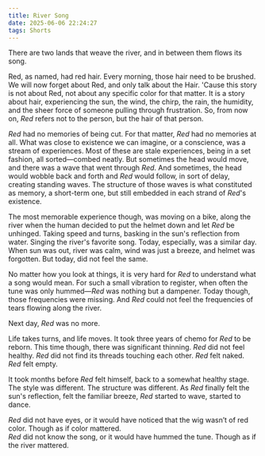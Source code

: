 ```yaml
---
title: River Song
date: 2025-06-06 22:24:27
tags: Shorts
---
```


There are two lands that weave the river, and in between them flows its song.

Red, as named, had red hair. Every morning, those hair need to be brushed. We will now forget about Red, and only talk about the Hair. 'Cause this story is not about Red, not about any specific color for that matter. It is a story about hair, experiencing the sun, the wind, the chirp, the rain, the humidity, and the sheer force of someone pulling through frustration. So, from now on, *Red* refers not to the person, but the hair of that person.

*Red* had no memories of being cut. For that matter, *Red* had no memories at all. What was close to existence we can imagine, or a conscience, was a stream of experiences. Most of these are stale experiences, being in a set fashion, all sorted—combed neatly. But sometimes the head would move, and there was a wave that went through *Red*. And sometimes, the head would wobble back and forth and *Red* would follow, in sort of delay, creating standing waves. The structure of those waves is what constituted as memory, a short-term one, but still embedded in each strand of *Red*'s existence.

The most memorable experience though, was moving on a bike, along the river when the human decided to put the helmet down and let *Red* be unhinged. Taking speed and turns, basking in the sun's reflection from water. Singing the river's favorite song. Today, especially, was a similar day. When sun was out, river was calm, wind was just a breeze, and helmet was forgotten. But today, did not feel the same.

No matter how you look at things, it is very hard for *Red* to understand what a song would mean. For such a small vibration to register, when often the tune was only hummed—*Red* was nothing but a dampener. Today though, those frequencies were missing. And *Red* could not feel the frequencies of tears flowing along the river.

Next day, *Red* was no more.

Life takes turns, and life moves. It took three years of chemo for *Red* to be reborn. This time though, there was significant thinning. *Red* did not feel healthy. *Red* did not find its threads touching each other. *Red* felt naked. *Red* felt empty.

It took months before *Red* felt himself, back to a somewhat healthy stage. The style was different. The structure was different. As *Red* finally felt the sun's reflection, felt the familiar breeze, *Red* started to wave, started to dance.

*Red* did not have eyes, or it would have noticed that the wig wasn’t of red color. Though as if color mattered. <br>
*Red* did not know the song, or it would have hummed the tune. Though as if the river mattered.


